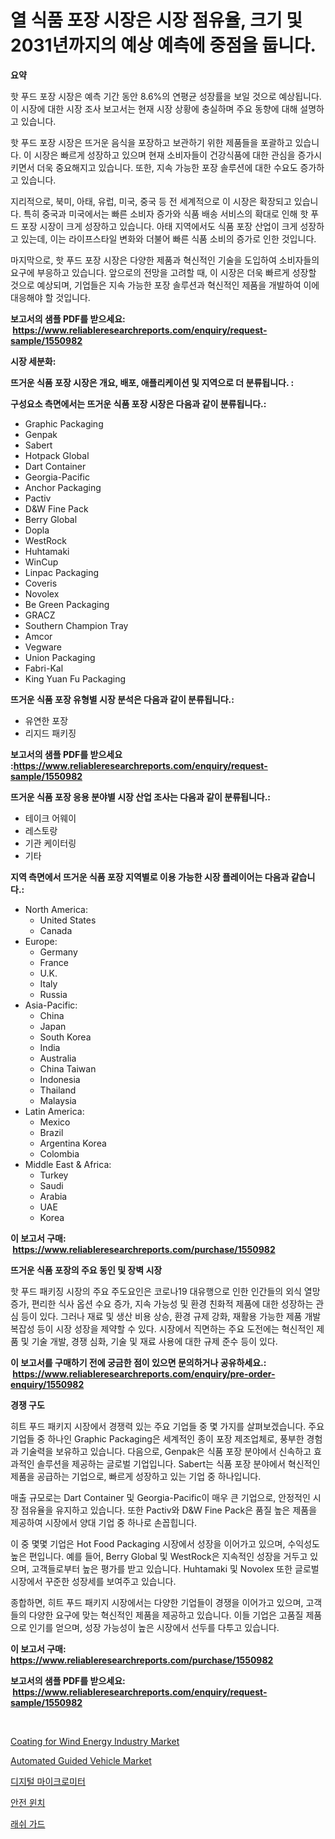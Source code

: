 <p><h1>열 식품 포장 시장은 시장 점유율, 크기 및 2031년까지의 예상 예측에 중점을 둡니다.</h1></p><p><strong>요약</strong></p>
<p><p>핫 푸드 포장 시장은 예측 기간 동안 8.6%의 연평균 성장률을 보일 것으로 예상됩니다. 이 시장에 대한 시장 조사 보고서는 현재 시장 상황에 충실하며 주요 동향에 대해 설명하고 있습니다.</p><p>핫 푸드 포장 시장은 뜨거운 음식을 포장하고 보관하기 위한 제품들을 포괄하고 있습니다. 이 시장은 빠르게 성장하고 있으며 현재 소비자들이 건강식품에 대한 관심을 증가시키면서 더욱 중요해지고 있습니다. 또한, 지속 가능한 포장 솔루션에 대한 수요도 증가하고 있습니다.</p><p>지리적으로, 북미, 아태, 유럽, 미국, 중국 등 전 세계적으로 이 시장은 확장되고 있습니다. 특히 중국과 미국에서는 빠른 소비자 증가와 식품 배송 서비스의 확대로 인해 핫 푸드 포장 시장이 크게 성장하고 있습니다. 아태 지역에서도 식품 포장 산업이 크게 성장하고 있는데, 이는 라이프스타일 변화와 더불어 빠른 식품 소비의 증가로 인한 것입니다.</p><p>마지막으로, 핫 푸드 포장 시장은 다양한 제품과 혁신적인 기술을 도입하여 소비자들의 요구에 부응하고 있습니다. 앞으로의 전망을 고려할 때, 이 시장은 더욱 빠르게 성장할 것으로 예상되며, 기업들은 지속 가능한 포장 솔루션과 혁신적인 제품을 개발하여 이에 대응해야 할 것입니다.</p></p>
<p><strong>보고서의 샘플 PDF를 받으세요: &nbsp;<a href="https://www.reliableresearchreports.com/enquiry/request-sample/1550982">https://www.reliableresearchreports.com/enquiry/request-sample/1550982</a></strong></p>
<p><strong>시장 세분화:</strong></p>
<p><strong> 뜨거운 식품 포장 시장은 개요, 배포, 애플리케이션 및 지역으로 더 분류됩니다. :</strong></p>
<p><strong>구성요소 측면에서는 뜨거운 식품 포장 시장은 다음과 같이 분류됩니다.:</strong></p>
<p><ul><li>Graphic Packaging</li><li>Genpak</li><li>Sabert</li><li>Hotpack Global</li><li>Dart Container</li><li>Georgia-Pacific</li><li>Anchor Packaging</li><li>Pactiv</li><li>D&W Fine Pack</li><li>Berry Global</li><li>Dopla</li><li>WestRock</li><li>Huhtamaki</li><li>WinCup</li><li>Linpac Packaging</li><li>Coveris</li><li>Novolex</li><li>Be Green Packaging</li><li>GRACZ</li><li>Southern Champion Tray</li><li>Amcor</li><li>Vegware</li><li>Union Packaging</li><li>Fabri-Kal</li><li>King Yuan Fu Packaging</li></ul></p>
<p><strong> 뜨거운 식품 포장 유형별 시장 분석은 다음과 같이 분류됩니다.:</strong></p>
<p><ul><li>유연한 포장</li><li>리지드 패키징</li></ul></p>
<p><strong>보고서의 샘플 PDF를 받으세요 :<a href="https://www.reliableresearchreports.com/enquiry/request-sample/1550982">https://www.reliableresearchreports.com/enquiry/request-sample/1550982</a></strong></p>
<p><strong> 뜨거운 식품 포장 응용 분야별 시장 산업 조사는 다음과 같이 분류됩니다.:</strong></p>
<p><ul><li>테이크 어웨이</li><li>레스토랑</li><li>기관 케이터링</li><li>기타</li></ul></p>
<p><strong>지역 측면에서 뜨거운 식품 포장 지역별로 이용 가능한 시장 플레이어는 다음과 같습니다.:</strong></p>
<p><ul>
    <li>
        North America:
        <ul>
            <li>United States</li>
            <li>Canada</li>
        </ul>
    </li>
    <li>
        Europe:
        <ul>
            <li>Germany</li>
            <li>France</li>
            <li>U.K.</li>
            <li>Italy</li>
            <li>Russia</li>
        </ul>
    </li>
    <li>
        Asia-Pacific:
        <ul>
            <li>China</li>
            <li>Japan</li>
            <li>South Korea</li>
            <li>India</li>
            <li>Australia</li>
            <li>China Taiwan</li>
            <li>Indonesia</li>
            <li>Thailand</li>
            <li>Malaysia</li>
        </ul>
    </li>
    <li>
        Latin America:
        <ul>
            <li>Mexico</li>
            <li>Brazil</li>
            <li>Argentina Korea</li>
            <li>Colombia</li>
        </ul>
    </li>
    <li>
        Middle East & Africa:
        <ul>
            <li>Turkey</li>
            <li>Saudi</li>
            <li>Arabia</li>
            <li>UAE</li>
            <li>Korea</li>
        </ul>
    </li>
    </ul></p>
<p><strong>이 보고서 구매: &nbsp;<a href="https://www.reliableresearchreports.com/purchase/1550982">https://www.reliableresearchreports.com/purchase/1550982</a></strong></p>
<p><strong>뜨거운 식품 포장의 주요 동인 및 장벽 시장</strong></p>
<p><p>핫 푸드 패키징 시장의 주요 주도요인은 코로나19 대유행으로 인한 인간들의 외식 열망 증가, 편리한 식사 옵션 수요 증가, 지속 가능성 및 환경 친화적 제품에 대한 성장하는 관심 등이 있다. 그러나 재료 및 생산 비용 상승, 환경 규제 강화, 재활용 가능한 제품 개발 복잡성 등이 시장 성장을 제약할 수 있다. 시장에서 직면하는 주요 도전에는 혁신적인 제품 및 기술 개발, 경쟁 심화, 기술 및 재료 사용에 대한 규제 준수 등이 있다.</p></p>
<p><strong>이 보고서를 구매하기 전에 궁금한 점이 있으면 문의하거나 공유하세요.: &nbsp;<a href="https://www.reliableresearchreports.com/enquiry/pre-order-enquiry/1550982">https://www.reliableresearchreports.com/enquiry/pre-order-enquiry/1550982</a></strong></p>
<p><strong>경쟁 구도</strong></p>
<p><p>히트 푸드 패키지 시장에서 경쟁력 있는 주요 기업들 중 몇 가지를 살펴보겠습니다. 주요 기업들 중 하나인 Graphic Packaging은 세계적인 종이 포장 제조업체로, 풍부한 경험과 기술력을 보유하고 있습니다. 다음으로, Genpak은 식품 포장 분야에서 신속하고 효과적인 솔루션을 제공하는 글로벌 기업입니다. Sabert는 식품 포장 분야에서 혁신적인 제품을 공급하는 기업으로, 빠르게 성장하고 있는 기업 중 하나입니다.</p><p>매출 규모로는 Dart Container 및 Georgia-Pacific이 매우 큰 기업으로, 안정적인 시장 점유율을 유지하고 있습니다. 또한 Pactiv와 D&W Fine Pack은 품질 높은 제품을 제공하여 시장에서 양대 기업 중 하나로 손꼽힙니다.</p><p>이 중 몇몇 기업은 Hot Food Packaging 시장에서 성장을 이어가고 있으며, 수익성도 높은 편입니다. 예를 들어, Berry Global 및 WestRock은 지속적인 성장을 거두고 있으며, 고객들로부터 높은 평가를 받고 있습니다. Huhtamaki 및 Novolex 또한 글로벌 시장에서 꾸준한 성장세를 보여주고 있습니다.</p><p>종합하면, 히트 푸드 패키지 시장에서는 다양한 기업들이 경쟁을 이어가고 있으며, 고객들의 다양한 요구에 맞는 혁신적인 제품을 제공하고 있습니다. 이들 기업은 고품질 제품으로 인기를 얻으며, 성장 가능성이 높은 시장에서 선두를 다투고 있습니다.</p></p>
<p><strong>이 보고서 구매: &nbsp; <a href="https://www.reliableresearchreports.com/purchase/1550982">https://www.reliableresearchreports.com/purchase/1550982</a></strong></p>
<p><strong>보고서의 샘플 PDF를 받으세요: &nbsp;<a href="https://www.reliableresearchreports.com/enquiry/request-sample/1550982">https://www.reliableresearchreports.com/enquiry/request-sample/1550982</a></strong><strong></strong></p>
<p>&nbsp;</p>
<p><p><a href="https://issuu.com/reportprime-2/docs/coating-for-wind-energy-industry-market-size-2030.">Coating for Wind Energy Industry Market</a></p><p><a href="https://view.publitas.com/reportprime-1/automated-guided-vehicle-market-size-furnishes-valuable-information-encompassing-market-share-market-trends-and-projections-spanning-from-2024-to-2031/">Automated Guided Vehicle Market</a></p><p><a href="https://medium.com/@moulafa/%EB%94%94%EC%A7%80%ED%84%B8-%EB%A7%88%EC%9D%B4%ED%81%AC%EB%A1%9C%EB%AF%B8%ED%84%B0-%EC%8B%9C%EC%9E%A5-%EC%9D%B8%EC%82%AC%EC%9D%B4%ED%8A%B8-%EC%8B%9C%EC%9E%A5-%EB%8F%99%ED%96%A5-%EC%84%B1%EC%9E%A5-2024%EB%85%84%EB%B6%80%ED%84%B0-2031%EB%85%84%EA%B9%8C%EC%A7%80-%EC%98%88%EC%B8%A1%EB%90%9C-%EA%B2%83-d13c30a90517">디지털 마이크로미터</a></p><p><a href="https://github.com/Skyleitney456456/Market-Research-Report-List-1/blob/main/97952356509.md">안전 윈치</a></p><p><a href="https://github.com/vs10l4sfg5c/Market-Research-Report-List-1/blob/main/99848866508.md">래쉬 가드</a></p></p>